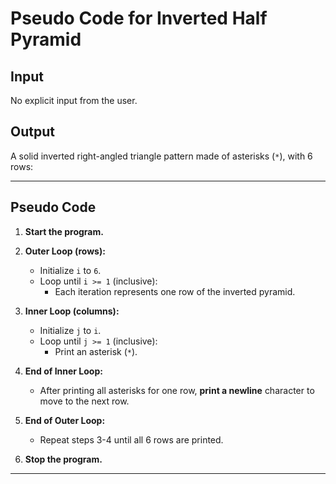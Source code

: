 # **Pseudo Code for Inverted Half Pyramid**

## **Input**
No explicit input from the user.

## **Output**
A solid inverted right-angled triangle pattern made of asterisks (`*`), with 6 rows:


---

## **Pseudo Code**

1. **Start the program.**

2. **Outer Loop (rows):**
   - Initialize `i` to `6`.
   - Loop until `i >= 1` (inclusive):
     - Each iteration represents one row of the inverted pyramid.

3. **Inner Loop (columns):**
   - Initialize `j` to `i`.
   - Loop until `j >= 1` (inclusive):
     - Print an asterisk (`*`).

4. **End of Inner Loop:**
   - After printing all asterisks for one row, **print a newline** character to move to the next row.

5. **End of Outer Loop:**
   - Repeat steps 3-4 until all 6 rows are printed.

6. **Stop the program.**

---


